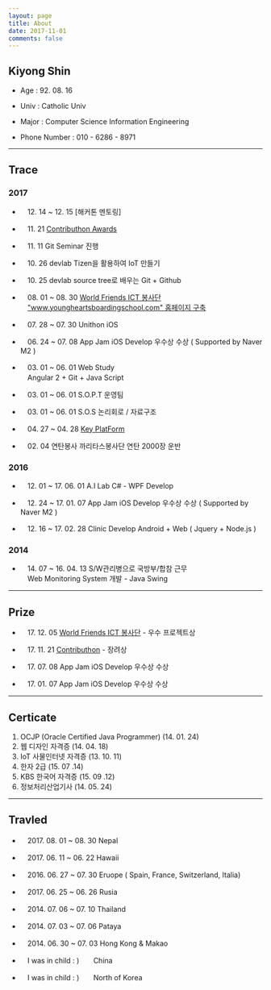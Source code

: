 ```yaml
---
layout: page
title: About 
date: 2017-11-01
comments: false
---
```

    
## Kiyong Shin

* Age : 92. 08. 16

* Univ : Catholic Univ

* Major : Computer Science Information Engineering 

* Phone Number : 010 - 6286 - 8971

--- 

## Trace

### 2017

* 　12. 14 ~ 12. 15 [해커톤 멘토링]

* 　11. 21 [Contributhon Awards](https://goodgid.github.io/Contributhon/)

* 　11. 11 Git Seminar 진행

* 　10. 26 devlab Tizen을 활용하여 IoT 만들기

* 　10. 25 devlab source tree로 배우는 Git + Github

* 　08. 01 ~ 08. 30	[World Friends ICT 봉사단](https://goodgid.github.io/ICT-Volunteer/) <br>　["www.youngheartsboardingschool.com" 홈페이지 구축](https://goodgid.github.io/YHBS-Homepage/)

* 　07. 28 ~ 07. 30	Unithon	iOS	

* 　06. 24 ~ 07. 08	App Jam iOS Develop 우수상 수상 ( Supported by Naver M2 )

* 　03. 01 ~ 06. 01	Web Study	<br>　Angular 2 + Git + Java Script	

* 　03. 01 ~ 06. 01	S.O.P.T 운영팀		

* 　03. 01 ~ 06. 01	S.O.S   논리회로 / 자료구조	

* 　04. 27 ~ 04. 28	[Key PlatForm](https://goodgid.github.io/KeyPlatform/)

* 　02. 04 연탄봉사 	까리타스봉사단	 연탄 2000장 운반

### 2016

* 　12. 01 ~  17. 06. 01 A.I Lab 	C# - WPF Develop	

* 　12. 24 ~ 17. 01. 07 App Jam iOS Develop 우수상 수상 ( Supported by Naver M2 )

* 　12. 16 ~ 17. 02. 28 Clinic Develop Android + Web ( Jquery + Node.js )


### 2014 

* 　14. 07 ~ 16. 04. 13 S/W관리병으로 국방부/합참 근무 <br>　Web Monitoring System 개발 - Java Swing

---

## Prize

* 　17. 12. 05 [World Friends ICT 봉사단](https://goodgid.github.io/ICT-Volunteer/) - 우수 프로젝트상

* 　17. 11. 21 [Contributhon](https://goodgid.github.io/Contributhon/) - 장려상

* 　17. 07. 08 App Jam iOS Develop 우수상 수상

* 　17. 01. 07 App Jam iOS Develop 우수상 수상



---

## Certicate

1. OCJP (Oracle Certified Java Programmer) (14. 01. 24)
2. 웹 디자인 자격증 (14. 04. 18)
3. IoT 사물인터넷 자격증 (13. 10. 11)
4. 한자 2급 (15. 07 .14)
5. KBS 한국어 자격증 (15. 09 .12)
6. 정보처리산업기사 (14. 05. 24)


---

## Travled

* 　2017. 08. 01 ~ 08. 30	Nepal

* 　2017. 06. 11 ~ 06. 22	Hawaii

* 　2016. 06. 27 ~ 07. 30	Eruope ( Spain, France, Switzerland, Italia)

* 　2017. 06. 25 ~ 06. 26	Rusia

* 　2014. 07. 06 ~ 07. 10 Thailand 

* 　2014. 07. 03 ~ 07. 06 Pataya

* 　2014. 06. 30 ~ 07. 03 Hong Kong & Makao

* 　I was in child : )　　China

* 　I was in child : )　　North of Korea


